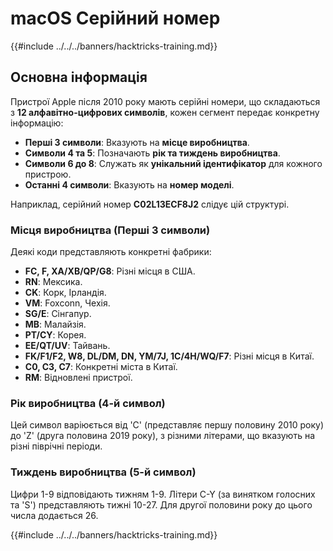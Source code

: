 # macOS Серійний номер

{{#include ../../../banners/hacktricks-training.md}}

## Основна інформація

Пристрої Apple після 2010 року мають серійні номери, що складаються з **12 алфавітно-цифрових символів**, кожен сегмент передає конкретну інформацію:

- **Перші 3 символи**: Вказують на **місце виробництва**.
- **Символи 4 та 5**: Позначають **рік та тиждень виробництва**.
- **Символи 6 до 8**: Служать як **унікальний ідентифікатор** для кожного пристрою.
- **Останні 4 символи**: Вказують на **номер моделі**.

Наприклад, серійний номер **C02L13ECF8J2** слідує цій структурі.

### **Місця виробництва (Перші 3 символи)**

Деякі коди представляють конкретні фабрики:

- **FC, F, XA/XB/QP/G8**: Різні місця в США.
- **RN**: Мексика.
- **CK**: Корк, Ірландія.
- **VM**: Foxconn, Чехія.
- **SG/E**: Сінгапур.
- **MB**: Малайзія.
- **PT/CY**: Корея.
- **EE/QT/UV**: Тайвань.
- **FK/F1/F2, W8, DL/DM, DN, YM/7J, 1C/4H/WQ/F7**: Різні місця в Китаї.
- **C0, C3, C7**: Конкретні міста в Китаї.
- **RM**: Відновлені пристрої.

### **Рік виробництва (4-й символ)**

Цей символ варіюється від 'C' (представляє першу половину 2010 року) до 'Z' (друга половина 2019 року), з різними літерами, що вказують на різні піврічні періоди.

### **Тиждень виробництва (5-й символ)**

Цифри 1-9 відповідають тижням 1-9. Літери C-Y (за винятком голосних та 'S') представляють тижні 10-27. Для другої половини року до цього числа додається 26.

{{#include ../../../banners/hacktricks-training.md}}
